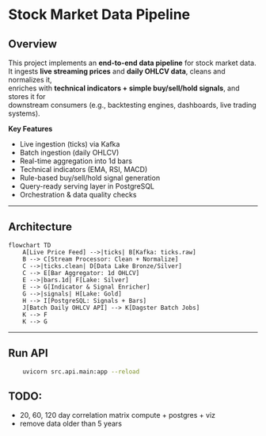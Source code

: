 # Stock Market Data Pipeline

## Overview
This project implements an **end-to-end data pipeline** for stock market data.  
It ingests **live streaming prices** and **daily OHLCV data**, cleans and normalizes it,  
enriches with **technical indicators + simple buy/sell/hold signals**, and stores it for  
downstream consumers (e.g., backtesting engines, dashboards, live trading systems).

**Key Features**
- Live ingestion (ticks) via Kafka
- Batch ingestion (daily OHLCV)
- Real-time aggregation into 1d bars
- Technical indicators (EMA, RSI, MACD)
- Rule-based buy/sell/hold signal generation
- Query-ready serving layer in PostgreSQL
- Orchestration & data quality checks

---

## Architecture

```mermaid
flowchart TD
    A[Live Price Feed] -->|ticks| B[Kafka: ticks.raw]
    B --> C[Stream Processor: Clean + Normalize]
    C -->|ticks.clean| D[Data Lake Bronze/Silver]
    C --> E[Bar Aggregator: 1d OHLCV]
    E -->|bars.1d| F[Lake: Silver]
    E --> G[Indicator & Signal Enricher]
    G -->|signals| H[Lake: Gold]
    H --> I[PostgreSQL: Signals + Bars]
    J[Batch Daily OHLCV API] --> K[Dagster Batch Jobs]
    K --> F
    K --> G
```
---

## Run API

```bash
    uvicorn src.api.main:app --reload
```

## TODO:
- 20, 60, 120 day correlation matrix compute + postgres + viz
- remove data older than 5 years 